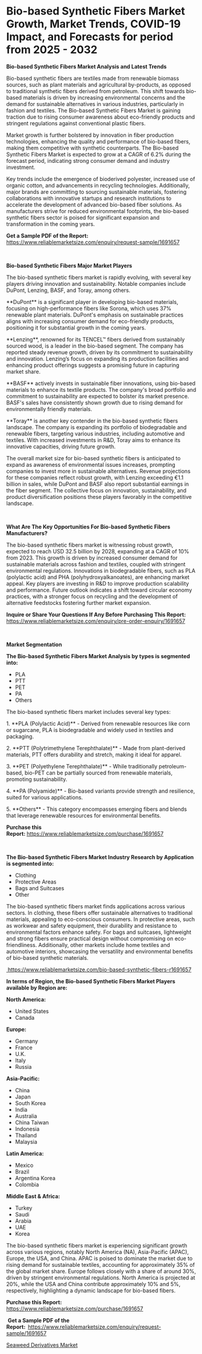 <p><h1>Bio-based Synthetic Fibers Market Growth, Market Trends, COVID-19 Impact, and Forecasts for period from 2025 - 2032</h1></p><p><strong>Bio-based Synthetic Fibers Market Analysis and Latest Trends</strong></p>
<p><p>Bio-based synthetic fibers are textiles made from renewable biomass sources, such as plant materials and agricultural by-products, as opposed to traditional synthetic fibers derived from petroleum. This shift towards bio-based materials is driven by increasing environmental concerns and the demand for sustainable alternatives in various industries, particularly in fashion and textiles. The Bio-based Synthetic Fibers Market is gaining traction due to rising consumer awareness about eco-friendly products and stringent regulations against conventional plastic fibers.</p><p>Market growth is further bolstered by innovation in fiber production technologies, enhancing the quality and performance of bio-based fibers, making them competitive with synthetic counterparts. The Bio-based Synthetic Fibers Market is expected to grow at a CAGR of 6.2% during the forecast period, indicating strong consumer demand and industry investment. </p><p>Key trends include the emergence of bioderived polyester, increased use of organic cotton, and advancements in recycling technologies. Additionally, major brands are committing to sourcing sustainable materials, fostering collaborations with innovative startups and research institutions to accelerate the development of advanced bio-based fiber solutions. As manufacturers strive for reduced environmental footprints, the bio-based synthetic fibers sector is poised for significant expansion and transformation in the coming years.</p></p>
<p><strong>Get a Sample PDF of the Report:&nbsp;</strong> <a href="https://www.reliablemarketsize.com/enquiry/request-sample/1691657?utm_campaign=2945&utm_medium=2&utm_source=Github&utm_content=ia&utm_term=27032025&utm_id=bio-based-synthetic-fibers">https://www.reliablemarketsize.com/enquiry/request-sample/1691657</a></p>
<p>&nbsp;</p>
<p><strong>Bio-based Synthetic Fibers Major Market Players</strong></p>
<p><p>The bio-based synthetic fibers market is rapidly evolving, with several key players driving innovation and sustainability. Notable companies include DuPont, Lenzing, BASF, and Toray, among others.</p><p>**DuPont** is a significant player in developing bio-based materials, focusing on high-performance fibers like Sorona, which uses 37% renewable plant materials. DuPont's emphasis on sustainable practices aligns with increasing consumer demand for eco-friendly products, positioning it for substantial growth in the coming years.</p><p>**Lenzing**, renowned for its TENCEL™ fibers derived from sustainably sourced wood, is a leader in the bio-based segment. The company has reported steady revenue growth, driven by its commitment to sustainability and innovation. Lenzing’s focus on expanding its production facilities and enhancing product offerings suggests a promising future in capturing market share.</p><p>**BASF** actively invests in sustainable fiber innovations, using bio-based materials to enhance its textile products. The company's broad portfolio and commitment to sustainability are expected to bolster its market presence. BASF's sales have consistently shown growth due to rising demand for environmentally friendly materials.</p><p>**Toray** is another key contender in the bio-based synthetic fibers landscape. The company is expanding its portfolio of biodegradable and renewable fibers, targeting various industries, including automotive and textiles. With increased investments in R&D, Toray aims to enhance its innovative capacities, driving future growth.</p><p>The overall market size for bio-based synthetic fibers is anticipated to expand as awareness of environmental issues increases, prompting companies to invest more in sustainable alternatives. Revenue projections for these companies reflect robust growth, with Lenzing exceeding €1.1 billion in sales, while DuPont and BASF also report substantial earnings in the fiber segment. The collective focus on innovation, sustainability, and product diversification positions these players favorably in the competitive landscape.</p></p>
<p>&nbsp;</p>
<p><strong>What Are The Key Opportunities For Bio-based Synthetic Fibers Manufacturers?</strong></p>
<p><p>The bio-based synthetic fibers market is witnessing robust growth, expected to reach USD 32.5 billion by 2028, expanding at a CAGR of 10% from 2023. This growth is driven by increased consumer demand for sustainable materials across fashion and textiles, coupled with stringent environmental regulations. Innovations in biodegradable fibers, such as PLA (polylactic acid) and PHA (polyhydroxyalkanoates), are enhancing market appeal. Key players are investing in R&D to improve production scalability and performance. Future outlook indicates a shift toward circular economy practices, with a stronger focus on recycling and the development of alternative feedstocks fostering further market expansion.</p></p>
<p><strong>Inquire or Share Your Questions If Any Before Purchasing This Report:</strong> <a href="https://www.reliablemarketsize.com/enquiry/pre-order-enquiry/1691657?utm_campaign=2945&utm_medium=2&utm_source=Github&utm_content=ia&utm_term=27032025&utm_id=bio-based-synthetic-fibers">https://www.reliablemarketsize.com/enquiry/pre-order-enquiry/1691657</a></p>
<p>&nbsp;</p>
<p><strong>Market Segmentation</strong></p>
<p><strong>The Bio-based Synthetic Fibers Market Analysis by types is segmented into:</strong></p>
<p><ul><li>PLA</li><li>PTT</li><li>PET</li><li>PA</li><li>Others</li></ul></p>
<p><p>The bio-based synthetic fibers market includes several key types: </p><p>1. **PLA (Polylactic Acid)** - Derived from renewable resources like corn or sugarcane, PLA is biodegradable and widely used in textiles and packaging.</p><p>   </p><p>2. **PTT (Polytrimethylene Terephthalate)** - Made from plant-derived materials, PTT offers durability and stretch, making it ideal for apparel.</p><p>3. **PET (Polyethylene Terephthalate)** - While traditionally petroleum-based, bio-PET can be partially sourced from renewable materials, promoting sustainability.</p><p>4. **PA (Polyamide)** - Bio-based variants provide strength and resilience, suited for various applications.</p><p>5. **Others** - This category encompasses emerging fibers and blends that leverage renewable resources for environmental benefits.</p></p>
<p><strong>Purchase this Report:&nbsp;</strong><a href="https://www.reliablemarketsize.com/purchase/1691657?utm_campaign=2945&utm_medium=2&utm_source=Github&utm_content=ia&utm_term=27032025&utm_id=bio-based-synthetic-fibers">https://www.reliablemarketsize.com/purchase/1691657</a></p>
<p>&nbsp;</p>
<p><strong>The Bio-based Synthetic Fibers Market Industry Research by Application is segmented into:</strong></p>
<p><ul><li>Clothing</li><li>Protective Areas</li><li>Bags and Suitcases</li><li>Other</li></ul></p>
<p><p>The bio-based synthetic fibers market finds applications across various sectors. In clothing, these fibers offer sustainable alternatives to traditional materials, appealing to eco-conscious consumers. In protective areas, such as workwear and safety equipment, their durability and resistance to environmental factors enhance safety. For bags and suitcases, lightweight and strong fibers ensure practical design without compromising on eco-friendliness. Additionally, other markets include home textiles and automotive interiors, showcasing the versatility and environmental benefits of bio-based synthetic materials.</p></p>
<p><a href="https://www.reliablemarketsize.com/bio-based-synthetic-fibers-r1691657?utm_campaign=2945&utm_medium=2&utm_source=Github&utm_content=ia&utm_term=27032025&utm_id=bio-based-synthetic-fibers">&nbsp;https://www.reliablemarketsize.com/bio-based-synthetic-fibers-r1691657</a></p>
<p><strong>In terms of Region, the Bio-based Synthetic Fibers Market Players available by Region are:</strong></p>
<p>
    <p> <strong> North America: </strong>
        <ul>
            <li>United States</li>
            <li>Canada</li>
        </ul>
        </p> 
    <p> <strong> Europe: </strong>
        <ul>
            <li>Germany</li>
            <li>France</li>
            <li>U.K.</li>
            <li>Italy</li>
            <li>Russia</li>
        </ul>
        </p> 
    <p> <strong> Asia-Pacific: </strong>
        <ul>
            <li>China</li>
            <li>Japan</li>
            <li>South Korea</li>
            <li>India</li>
            <li>Australia</li>
            <li>China Taiwan</li>
            <li>Indonesia</li>
            <li>Thailand</li>
            <li>Malaysia</li>
        </ul>
        </p> 
    <p> <strong> Latin America: </strong>
        <ul>
            <li>Mexico</li>
            <li>Brazil</li>
            <li>Argentina Korea</li>
            <li>Colombia</li>
        </ul>
        </p> 
    <p> <strong> Middle East & Africa: </strong>
        <ul>
            <li>Turkey</li>
            <li>Saudi</li>
            <li>Arabia</li>
            <li>UAE</li>
            <li>Korea</li>
        </ul>
    </p>
    </p>
<p><p>The bio-based synthetic fibers market is experiencing significant growth across various regions, notably North America (NA), Asia-Pacific (APAC), Europe, the USA, and China. APAC is poised to dominate the market due to rising demand for sustainable textiles, accounting for approximately 35% of the global market share. Europe follows closely with a share of around 30%, driven by stringent environmental regulations. North America is projected at 20%, while the USA and China contribute approximately 10% and 5%, respectively, highlighting a dynamic landscape for bio-based fibers.</p></p>
<p><strong>Purchase this Report: </strong><a href="https://www.reliablemarketsize.com/purchase/1691657?utm_campaign=2945&utm_medium=2&utm_source=Github&utm_content=ia&utm_term=27032025&utm_id=bio-based-synthetic-fibers">https://www.reliablemarketsize.com/purchase/1691657</a></p>
<p>&nbsp;<strong>Get a Sample PDF of the Report:&nbsp;&nbsp;</strong><a href="https://www.reliablemarketsize.com/enquiry/request-sample/1691657?utm_campaign=2945&utm_medium=2&utm_source=Github&utm_content=ia&utm_term=27032025&utm_id=bio-based-synthetic-fibers">https://www.reliablemarketsize.com/enquiry/request-sample/1691657</a></p>
<p><strong></strong></p>
<p><p><a href="https://github.com/saaindosya/Market-Research-Report-List-1/blob/main/seaweed-derivatives-market.md?utm_campaign=2945&utm_medium=2&utm_source=Github&utm_content=ia&utm_term=27032025&utm_id=bio-based-synthetic-fibers">Seaweed Derivatives Market</a></p></p>